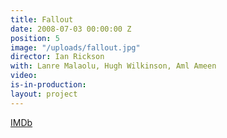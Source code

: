 ```yaml
---
title: Fallout
date: 2008-07-03 00:00:00 Z
position: 5
image: "/uploads/fallout.jpg"
director: Ian Rickson
with: Lanre Malaolu, Hugh Wilkinson, Aml Ameen
video: 
is-in-production: 
layout: project
---
```


[IMDb](https://www.imdb.com/title/tt1120901/?ref_=nv_sr_srsg_7_tt_8_nm_0_q_fallout)